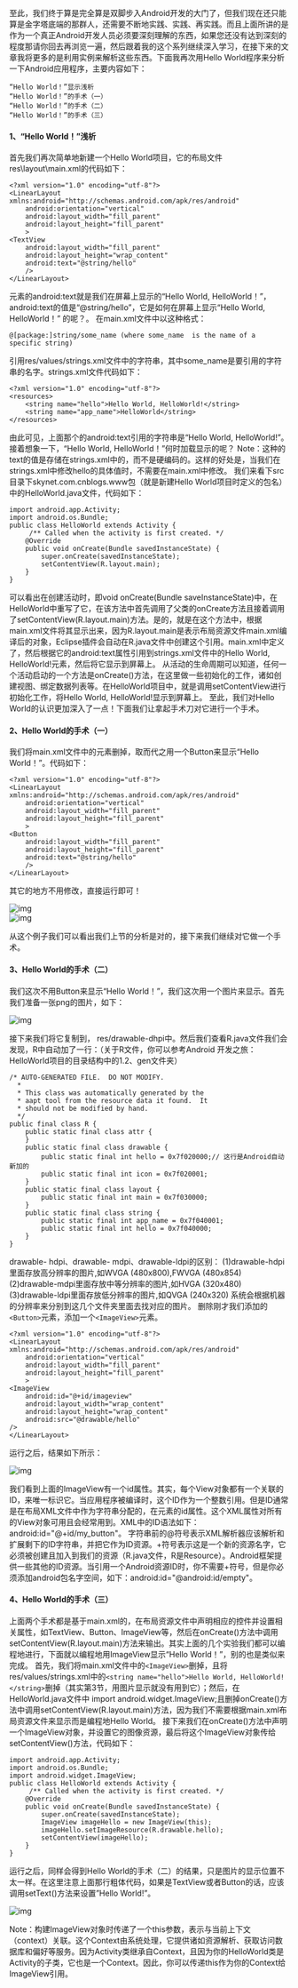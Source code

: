 至此，我们终于算是完全算是双脚步入Android开发的大门了，但我们现在还只能算是金字塔底端的那群人，还需要不断地实践、实践、再实践。而且上面所讲的是作为一个真正Android开发人员必须要深刻理解的东西，如果您还没有达到深刻的程度那请你回去再浏览一遍，然后跟着我的这个系列继续深入学习，在接下来的文章我将更多的是利用实例来解析这些东西。下面我再次用Hello World程序来分析一下Android应用程序，主要内容如下：
```  
“Hello World！”显示浅析
“Hello World！”的手术（一）
“Hello World！”的手术（二）
“Hello World！”的手术（三）
```
#### 1、“Hello World！”浅析
首先我们再次简单地新建一个Hello World项目，它的布局文件res\layout\main.xml的代码如下：
```   
<?xml version="1.0" encoding="utf-8"?> 
<LinearLayout xmlns:android="http://schemas.android.com/apk/res/android" 
    android:orientation="vertical"
    android:layout_width="fill_parent"
    android:layout_height="fill_parent"
    >
<TextView  
    android:layout_width="fill_parent"
    android:layout_height="wrap_content"
    android:text="@string/hello"
    />
</LinearLayout> 
```
元素<TextView>的android:text就是我们在屏幕上显示的“Hello World, HelloWorld！”，android:text的值是“@string/hello”，它是如何在屏幕上显示“Hello World, HelloWorld！” 的呢？。
在main.xml文件中以这种格式： 
```  
@[package:]string/some_name (where some_name  is the name of a specific string) 
```
引用res/values/strings.xml文件中的字符串，其中some_name是要引用的字符串的名字。strings.xml文件代码如下： 
```  
<?xml version="1.0" encoding="utf-8"?> 
<resources> 
    <string name="hello">Hello World, HelloWorld!</string>
    <string name="app_name">HelloWorld</string>
</resources> 
```
由此可见，上面那个<TextView>的android:text引用的字符串是“Hello World, HelloWorld!”。接着想象一下，“Hello World, HelloWorld！”何时加载显示的呢？
Note：这种<TextView>的text的值是存储在strings.xml中的，而不是硬编码的。这样的好处是，当我们在strings.xml中修改hello的具体值时，不需要在main.xml中修改。
我们来看下src目录下skynet.com.cnblogs.www包（就是新建Hello World项目时定义的包名）中的HelloWorld.java文件，代码如下： 
```  
import android.app.Activity;
import android.os.Bundle;
public class HelloWorld extends Activity {
	 /** Called when the activity is first created. */
	@Override
	public void onCreate(Bundle savedInstanceState) {
		super.onCreate(savedInstanceState);
		setContentView(R.layout.main);
	}
}
```
可以看出在创建活动时，即void onCreate(Bundle saveInstanceState)中，在HelloWorld中重写了它，在该方法中首先调用了父类的onCreate方法且接着调用了setContentView(R.layout.main)方法。是的，就是在这个方法中，根据main.xml文件将其显示出来，因为R.layout.main是表示布局资源文件main.xml编译后的对象，Eclipse插件会自动在R.java文件中创建这个引用。main.xml中定义了<TextView>，然后根据它的android:text属性引用到strings.xml文件中的<string name="hello">Hello World, HelloWorld!</string>元素，然后将它显示到屏幕上。
从活动的生命周期可以知道，任何一个活动启动的一个方法是onCreate()方法，在这里做一些初始化的工作，诸如创建视图、绑定数据列表等。在HelloWorld项目中，就是调用setContentView进行初始化工作，将Hello World, HelloWorld!显示到屏幕上。
至此，我们对Hello World的认识更加深入了一点！下面我们让拿起手术刀对它进行一个手术。
#### 2、Hello World的手术（一）
我们将main.xml文件中的<TextView>元素删掉，取而代之用一个Button来显示“Hello World！”。代码如下： 
```  
<?xml version="1.0" encoding="utf-8"?> 
<LinearLayout xmlns:android="http://schemas.android.com/apk/res/android" 
    android:orientation="vertical"
    android:layout_width="fill_parent"
    android:layout_height="fill_parent"
    >
<Button 
	android:layout_width="fill_parent" 
    android:layout_height="fill_parent"
    android:text="@string/hello"
    />
</LinearLayout> 
```
其它的地方不用修改，直接运行即可！

![img](http://emanual.github.io/md-android/img/basic_env/03_helloworld.jpg)  
![img](http://emanual.github.io/md-android/img/basic_env/03_helloworld2.jpg)  

从这个例子我们可以看出我们上节的分析是对的，接下来我们继续对它做一个手术。
#### 3、Hello World的手术（二）
我们这次不用Button来显示“Hello World！”，我们这次用一个图片来显示。首先我们准备一张png的图片，如下：

![img](http://emanual.github.io/md-android/img/basic_env/03_helloworld3.jpg)  

接下来我们将它复制到， res/drawable-dhpi中。然后我们查看R.java文件我们会发现，R中自动加了一行：（关于R文件，你可以参考Android 开发之旅：HelloWorld项目的目录结构中的1.2、gen文件夹） 
```  
/* AUTO-GENERATED FILE.  DO NOT MODIFY. 
  * 
  * This class was automatically generated by the 
  * aapt tool from the resource data it found.  It 
  * should not be modified by hand. 
  */
public final class R {
	public static final class attr {
	}
	public static final class drawable {
		public static final int hello = 0x7f020000;// 这行是Android自动新加的
		public static final int icon = 0x7f020001;
	}
	public static final class layout {
		public static final int main = 0x7f030000;
	}
	public static final class string {
		public static final int app_name = 0x7f040001;
		public static final int hello = 0x7f040000;
	}
}
```
drawable- hdpi、drawable- mdpi、drawable-ldpi的区别：
(1)drawable-hdpi里面存放高分辨率的图片,如WVGA (480x800),FWVGA (480x854)
(2)drawable-mdpi里面存放中等分辨率的图片,如HVGA (320x480)
(3)drawable-ldpi里面存放低分辨率的图片,如QVGA (240x320)
系统会根据机器的分辨率来分别到这几个文件夹里面去找对应的图片。
删除刚才我们添加的`<Button>`元素，添加一个`<ImageView>`元素。
```   
<?xml version="1.0" encoding="utf-8"?> 
<LinearLayout xmlns:android="http://schemas.android.com/apk/res/android" 
    android:orientation="vertical"
    android:layout_width="fill_parent"
    android:layout_height="fill_parent"
    >
<ImageView 
	android:id="@+id/imageview"
	android:layout_width="wrap_content"
    android:layout_height="wrap_content"
    android:src="@drawable/hello"
/> 
</LinearLayout> 
```
运行之后，结果如下所示：

![img](http://emanual.github.io/md-android/img/basic_env/03_helloworld4.jpg)  
 
我们看到上面的ImageView有一个id属性。其实，每个View对象都有一个关联的ID，来唯一标识它。当应用程序被编译时，这个ID作为一个整数引用。但是ID通常是在布局XML文件中作为字符串分配的，在元素的id属性。这个XML属性对所有的View对象可用且会经常用到。XML中的ID语法如下：android:id="@+id/my_button"。
字符串前的@符号表示XML解析器应该解析和扩展剩下的ID字符串，并把它作为ID资源。+符号表示这是一个新的资源名字，它必须被创建且加入到我们的资源（R.java文件，R是Resource）。Android框架提供一些其他的ID资源。当引用一个Android资源ID时，你不需要+符号，但是你必须添加android包名字空间，如下：android:id="@android:id/empty"。
#### 4、Hello World的手术（三）
上面两个手术都是基于main.xml的，在布局资源文件中声明相应的控件并设置相关属性，如TextView、Button、ImageView等，然后在onCreate()方法中调用setContentView(R.layout.main)方法来输出。其实上面的几个实验我们都可以编程地进行，下面就以编程地用ImageView显示“Hello World！”，别的也是类似来完成。
首先，我们将main.xml文件中的`<ImageView>`删掉，且将res/values/strings.xml中的`<string name="hello">Hello World, HelloWorld!</string>`删掉（其实第3节，用图片显示就没有用到它）；然后，在HelloWorld.java文件中 import android.widget.ImageView;且删掉onCreate()方法中调用setContentView(R.layout.main)方法，因为我们不需要根据main.xml布局资源文件来显示而是编程地Hello World。
接下来我们在onCreate()方法中声明一个ImageView对象，并设置它的图像资源，最后将这个ImageView对象传给setContentView()方法，代码如下： 
```  
import android.app.Activity;
import android.os.Bundle;
import android.widget.ImageView;
public class HelloWorld extends Activity {
	 /** Called when the activity is first created. */
	@Override
	public void onCreate(Bundle savedInstanceState) {
		super.onCreate(savedInstanceState);
		ImageView imageHello = new ImageView(this);
		imageHello.setImageResource(R.drawable.hello);
		setContentView(imageHello);
	}
}
```
运行之后，同样会得到Hello World的手术（二）的结果，只是图片的显示位置不太一样。在这里注意上面那行粗体代码，如果是TextView或者Button的话，应该调用setText()方法来设置”Hello World!”。


![img](http://emanual.github.io/md-android/img/basic_env/03_helloworld5.jpg)  

Note：构建ImageView对象时传递了一个this参数，表示与当前上下文（context）关联。这个Context由系统处理，它提供诸如资源解析、获取访问数据库和偏好等服务。因为Activity类继承自Context，且因为你的HelloWorld类是Activity的子类，它也是一个Context。因此，你可以传递this作为你的Context给ImageView引用。